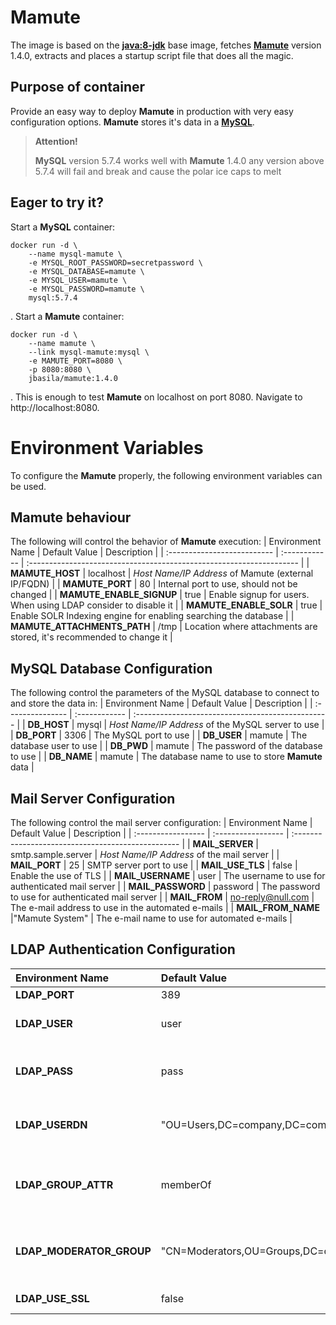 # Mamute
The image is based on the [**java:8-jdk**][java-container-url] base image, fetches [**Mamute**][mamute-url] version 1.4.0, extracts and places a startup script file that does all the magic.

## Purpose of container
Provide an easy way to deploy **Mamute** in production with very easy configuration options.
**Mamute** stores it's data in a [**MySQL**][mysql-url].

> **Attention!**
>
> **MySQL** version 5.7.4 works well with **Mamute** 1.4.0 any version above 5.7.4 will fail and break and cause the polar ice caps to melt

## Eager to try it?
Start a **MySQL** container:
```
docker run -d \
    --name mysql-mamute \
    -e MYSQL_ROOT_PASSWORD=secretpassword \
    -e MYSQL_DATABASE=mamute \
    -e MYSQL_USER=mamute \
    -e MYSQL_PASSWORD=mamute \
    mysql:5.7.4
```
.
Start a **Mamute** container:
```
docker run -d \
    --name mamute \
    --link mysql-mamute:mysql \
    -e MAMUTE_PORT=8080 \
    -p 8080:8080 \
    jbasila/mamute:1.4.0
```
.
This is enough to test **Mamute** on localhost on port 8080. Navigate to http://localhost:8080.

# Environment Variables
To configure the **Mamute** properly, the following environment variables can be used.

## Mamute behaviour
The following will control the behavior of **Mamute** execution:
| Environment Name            | Default Value | Description                                                          |
| :-------------------------- | :------------ | :------------------------------------------------------------------- |
| **MAMUTE_HOST**             | localhost     | _Host Name/IP Address_ of Mamute (external IP/FQDN)                  |
| **MAMUTE_PORT**             | 80            | Internal port to use, should not be changed                          |
| **MAMUTE_ENABLE_SIGNUP**    | true          | Enable signup for users. When using LDAP consider to disable it      |
| **MAMUTE_ENABLE_SOLR**      | true          | Enable SOLR Indexing engine for enabling searching the database      |
| **MAMUTE_ATTACHMENTS_PATH** | /tmp          | Location where attachments are stored, it's recommended to change it |

## MySQL Database Configuration
The following control the parameters of the MySQL database to connect to and store the data in:
| Environment Name | Default Value | Description                                       |
| :--------------- | :------------ | :------------------------------------------------ |
| **DB_HOST**      | mysql         | _Host Name/IP Address_ of the MySQL server to use |
| **DB_PORT**      | 3306          | The MySQL port to use                             |
| **DB_USER**      | mamute        | The database user to use                          |
| **DB_PWD**       | mamute        | The password of the database to use               |
| **DB_NAME**      | mamute        | The database name to use to store **Mamute** data |

## Mail Server Configuration
The following control the mail server configuration:
| Environment Name   | Default Value      | Description                                        |
| :----------------- | :----------------- | :------------------------------------------------- |
| **MAIL_SERVER**    | smtp.sample.server | _Host Name/IP Address_ of the mail server          |
| **MAIL_PORT**      | 25                 | SMTP server port to use                            |
| **MAIL_USE_TLS**   | false              | Enable the use of TLS                              | 
| **MAIL_USERNAME**  | user               | The username to use for authenticated mail server  |
| **MAIL_PASSWORD**  | password           | The password to use for authenticated mail server  |
| **MAIL_FROM**      | no-reply@null.com  | The e-mail address to use in the automated e-mails |
| **MAIL_FROM_NAME** |"Mamute System"     | The e-mail name to use for automated e-mails       |

## LDAP Authentication Configuration
| Environment Name         | Default Value                               | Description                                          |
| :----------------------- | :------------------------------------------ | :--------------------------------------------------- |
| **LDAP_PORT**            | 389                                         | LDAP port                                            |
| **LDAP_USER**            | user                                        | LDAP DN to use for authentication                    |
| **LDAP_PASS**            | pass                                        | LDAP password to use for authentication              |
| **LDAP_USERDN**          | "OU=Users,DC=company,DC=com"                | The LDAP branch to search users in                   |
| **LDAP_GROUP_ATTR**      | memberOf                                    | The attribute to use for checking moderator gorup in |
| **LDAP_MODERATOR_GROUP** | "CN=Moderators,OU=Groups,DC=company,DC=com" | The membership that grants moderator access |
| **LDAP_USE_SSL**         | false                                       | Enable the use of SSL |


[mamute-url]: http://www.mamute.org/
[java-container-url]: https://hub.docker.com/_/java/
[mysql-url]: https://www.mysql.com/
